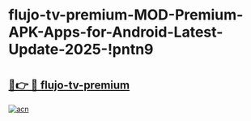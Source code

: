 # flujo-tv-premium-MOD-Premium-APK-Apps-for-Android-Latest-Update-2025-!pntn9

# <h2><a href="https://zl13q3.esa.edu.pl?title=flujo-tv-premium&ref=pntn9">🔗👉 🔴 flujo-tv-premium</a></h2>

[![acn](https://github.com/user-attachments/assets/0f9c940e-d8b0-45ae-aac7-cd30a18b3e1c)](https://zl13q3.esa.edu.pl?title=flujo-tv-premium&ref=pntn9)

